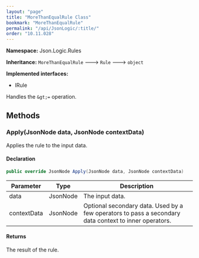 ```yaml
---
layout: "page"
title: "MoreThanEqualRule Class"
bookmark: "MoreThanEqualRule"
permalink: "/api/JsonLogic/:title/"
order: "10.11.028"
---
```

**Namespace:** Json.Logic.Rules

**Inheritance:**
`MoreThanEqualRule`
 🡒 
`Rule`
 🡒 
`object`

**Implemented interfaces:**

- IRule

Handles the `&gt;=` operation.

## Methods

### Apply(JsonNode data, JsonNode contextData)

Applies the rule to the input data.

#### Declaration

```c#
public override JsonNode Apply(JsonNode data, JsonNode contextData)
```

| Parameter | Type | Description |
|---|---|---|
| data | JsonNode | The input data. |
| contextData | JsonNode | Optional secondary data.  Used by a few operators to pass a secondary     data context to inner operators. |


#### Returns

The result of the rule.

